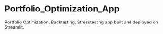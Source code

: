 # Portfolio_Optimization_App
Portfolio Optimization, Backtesting, Stresstesting app built and deployed on Streamlit.
